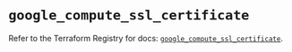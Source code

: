 # `google_compute_ssl_certificate`

Refer to the Terraform Registry for docs: [`google_compute_ssl_certificate`](https://registry.terraform.io/providers/hashicorp/google/5.37.0/docs/resources/compute_ssl_certificate).
